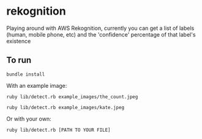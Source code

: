# rekognition

Playing around with AWS Rekognition, currently you can get a list of labels (human, mobile phone, etc) and the 'confidence' percentage of that label's existence

## To run

``bundle install``

With an example image:

``ruby lib/detect.rb example_images/the_count.jpeg``

``ruby lib/detect.rb example_images/kate.jpeg``

Or with your own:

``ruby lib/detect.rb [PATH TO YOUR FILE]``
